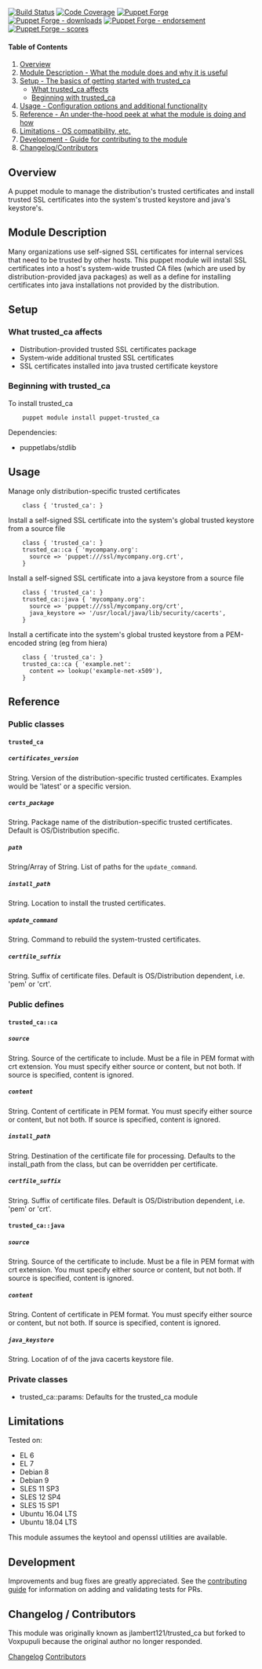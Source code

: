 [![Build Status](https://travis-ci.org/voxpupuli/puppet-trusted_ca.png?branch=master)](https://travis-ci.org/voxpupuli/puppet-trusted_ca)
[![Code Coverage](https://coveralls.io/repos/github/voxpupuli/puppet-trusted_ca/badge.svg?branch=master)](https://coveralls.io/github/voxpupuli/puppet-trusted_ca)
[![Puppet Forge](https://img.shields.io/puppetforge/v/puppet/trusted_ca.svg)](https://forge.puppetlabs.com/puppet/trusted_ca)
[![Puppet Forge - downloads](https://img.shields.io/puppetforge/dt/puppet/trusted_ca.svg)](https://forge.puppetlabs.com/puppet/trusted_ca)
[![Puppet Forge - endorsement](https://img.shields.io/puppetforge/e/puppet/trusted_ca.svg)](https://forge.puppetlabs.com/puppet/trusted_ca)
[![Puppet Forge - scores](https://img.shields.io/puppetforge/f/puppet/trusted_ca.svg)](https://forge.puppetlabs.com/puppet/trusted_ca)

#### Table of Contents

1. [Overview](#overview)
2. [Module Description - What the module does and why it is useful](#module-description)
3. [Setup - The basics of getting started with trusted_ca](#setup)
    * [What trusted_ca affects](#what-trusted_ca-affects)
    * [Beginning with trusted_ca](#beginning-with-trusted_ca)
4. [Usage - Configuration options and additional functionality](#usage)
5. [Reference - An under-the-hood peek at what the module is doing and how](#reference)
6. [Limitations - OS compatibility, etc.](#limitations)
7. [Development - Guide for contributing to the module](#development)
8. [Changelog/Contributors](#changelog-contributors)

## Overview

A puppet module to manage the distribution's trusted certificates and install trusted SSL certificates into the system's trusted keystore and java's keystore's.

## Module Description

Many organizations use self-signed SSL certificates for internal services that need to be trusted by other hosts.  This puppet module will install SSL certificates into a host's system-wide trusted CA files (which are used by distribution-provided java packages) as well as a define for installing certificates into java installations not provided by the distribution.

## Setup

### What trusted_ca affects

* Distribution-provided trusted SSL certificates package
* System-wide additional trusted SSL certificates
* SSL certificates installed into java trusted certificate keystore

### Beginning with trusted_ca

To install trusted_ca

```
    puppet module install puppet-trusted_ca
```

Dependencies:

* puppetlabs/stdlib

## Usage

Manage only distribution-specific trusted certificates

```puppet
    class { 'trusted_ca': }
```

Install a self-signed SSL certificate into the system's global trusted keystore from a source file

```puppet
    class { 'trusted_ca': }
    trusted_ca::ca { 'mycompany.org':
      source => 'puppet:///ssl/mycompany.org.crt',
    }
```

Install a self-signed SSL certificate into a java keystore from a source file

```puppet
    class { 'trusted_ca': }
    trusted_ca::java { 'mycompany.org':
      source => 'puppet:///ssl/mycompany.org/crt',
      java_keystore => '/usr/local/java/lib/security/cacerts',
    }
```

Install a certificate into the system's global trusted keystore from a PEM-encoded string (eg from hiera)

```puppet
    class { 'trusted_ca': }
    trusted_ca::ca { 'example.net':
      content => lookup('example-net-x509'),
    }
```

## Reference

### Public classes

#### `trusted_ca`

##### `certificates_version`

String.  Version of the distribution-specific trusted certificates.  Examples would be 'latest' or a specific version.

##### `certs_package`

String.  Package name of the distribution-specific trusted certificates. Default is OS/Distribution specific.

##### `path`

String/Array of String.  List of paths for the `update_command`.

##### `install_path`

String.  Location to install the trusted certificates.

##### `update_command`

String.  Command to rebuild the system-trusted certificates.

##### `certfile_suffix`

String.  Suffix of certificate files. Default is OS/Distribution dependent, i.e. 'pem' or 'crt'.

### Public defines

#### `trusted_ca::ca`

##### `source`

String.  Source of the certificate to include.  Must be a file in PEM format with crt extension.
You must specify either source or content, but not both. If source is specified, content is ignored.

##### `content`

String.  Content of certificate in PEM format.
You must specify either source or content, but not both. If source is specified, content is ignored.

##### `install_path`

String.  Destination of the certificate file for processing.  Defaults to the install_path from the class, but can be overridden per certificate.

##### `certfile_suffix`

String.  Suffix of certificate files. Default is OS/Distribution dependent, i.e. 'pem' or 'crt'.

#### `trusted_ca::java`

##### `source`

String.  Source of the certificate to include.  Must be a file in PEM format with crt extension.
You must specify either source or content, but not both. If source is specified, content is ignored.

##### `content`

String.  Content of certificate in PEM format.
You must specify either source or content, but not both. If source is specified, content is ignored.

##### `java_keystore`

String.  Location of of the java cacerts keystore file.

### Private classes

* trusted_ca::params: Defaults for the trusted_ca module

## Limitations

Tested on:
* EL 6
* EL 7
* Debian 8
* Debian 9
* SLES 11 SP3
* SLES 12 SP4
* SLES 15 SP1
* Ubuntu 16.04 LTS
* Ubuntu 18.04 LTS

This module assumes the keytool and openssl utilities are available.

## Development

Improvements and bug fixes are greatly appreciated.  See the [contributing guide](https://github.com/voxpupuli/puppet-trusted_ca/blob/master/CONTRIBUTING.md) for
information on adding and validating tests for PRs.

## Changelog / Contributors

This module was originally known as jlambert121/trusted_ca but forked to Voxpupuli because the original author no longer responded.

[Changelog](https://github.com/voxpupuli/puppet-trusted_ca/blob/master/CHANGELOG)
[Contributors](https://github.com/voxpupuli/trusted_ca/graphs/contributors)
